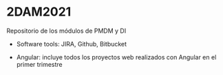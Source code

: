 # 2DAM2021
Repositorio de los módulos de PMDM y DI

- Software tools: JIRA, Github, Bitbucket

- Angular: incluye todos los proyectos web realizados con Angular en el primer trimestre